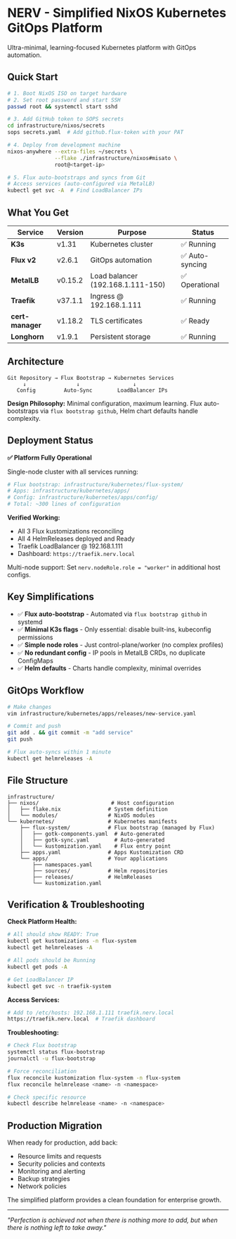 # NERV - Simplified NixOS Kubernetes GitOps Platform

Ultra-minimal, learning-focused Kubernetes platform with GitOps automation.

## Quick Start

```bash
# 1. Boot NixOS ISO on target hardware
# 2. Set root password and start SSH
passwd root && systemctl start sshd

# 3. Add GitHub token to SOPS secrets
cd infrastructure/nixos/secrets
sops secrets.yaml  # Add github.flux-token with your PAT

# 4. Deploy from development machine
nixos-anywhere --extra-files ~/secrets \
               --flake ./infrastructure/nixos#misato \
               root@<target-ip>

# 5. Flux auto-bootstraps and syncs from Git
# Access services (auto-configured via MetalLB)
kubectl get svc -A  # Find LoadBalancer IPs
```

## What You Get

| Service | Version | Purpose | Status |
|---------|---------|---------|--------|
| **K3s** | v1.31 | Kubernetes cluster | ✅ Running |
| **Flux v2** | v2.6.1 | GitOps automation | ✅ Auto-syncing |
| **MetalLB** | v0.15.2 | Load balancer (192.168.1.111-150) | ✅ Operational |
| **Traefik** | v37.1.1 | Ingress @ 192.168.1.111 | ✅ Running |
| **cert-manager** | v1.18.2 | TLS certificates | ✅ Ready |
| **Longhorn** | v1.9.1 | Persistent storage | ✅ Running |

## Architecture

```
Git Repository → Flux Bootstrap → Kubernetes Services
     ↓                ↓                 ↓
   Config         Auto-Sync        LoadBalancer IPs
```

**Design Philosophy:** Minimal configuration, maximum learning. Flux auto-bootstraps via `flux bootstrap github`, Helm chart defaults handle complexity.

## Deployment Status

**✅ Platform Fully Operational**

Single-node cluster with all services running:
```bash
# Flux bootstrap: infrastructure/kubernetes/flux-system/
# Apps: infrastructure/kubernetes/apps/
# Config: infrastructure/kubernetes/apps/config/
# Total: ~300 lines of configuration
```

**Verified Working:**
- All 3 Flux kustomizations reconciling
- All 4 HelmReleases deployed and Ready
- Traefik LoadBalancer @ 192.168.1.111
- Dashboard: `https://traefik.nerv.local`

Multi-node support: Set `nerv.nodeRole.role = "worker"` in additional host configs.

## Key Simplifications

- ✅ **Flux auto-bootstrap** - Automated via `flux bootstrap github` in systemd
- ✅ **Minimal K3s flags** - Only essential: disable built-ins, kubeconfig permissions
- ✅ **Simple node roles** - Just control-plane/worker (no complex profiles)
- ✅ **No redundant config** - IP pools in MetalLB CRDs, no duplicate ConfigMaps
- ✅ **Helm defaults** - Charts handle complexity, minimal overrides

## GitOps Workflow

```bash
# Make changes
vim infrastructure/kubernetes/apps/releases/new-service.yaml

# Commit and push
git add . && git commit -m "add service"
git push

# Flux auto-syncs within 1 minute
kubectl get helmreleases -A
```

## File Structure

```
infrastructure/
├── nixos/                       # Host configuration
│   ├── flake.nix               # System definition
│   └── modules/                # NixOS modules
└── kubernetes/                 # Kubernetes manifests
    ├── flux-system/            # Flux bootstrap (managed by Flux)
    │   ├── gotk-components.yaml  # Auto-generated
    │   ├── gotk-sync.yaml        # Auto-generated
    │   └── kustomization.yaml    # Flux entry point
    ├── apps.yaml               # Apps Kustomization CRD
    └── apps/                   # Your applications
        ├── namespaces.yaml
        ├── sources/            # Helm repositories
        ├── releases/           # HelmReleases
        └── kustomization.yaml
```

## Verification & Troubleshooting

**Check Platform Health:**
```bash
# All should show READY: True
kubectl get kustomizations -n flux-system
kubectl get helmreleases -A

# All pods should be Running
kubectl get pods -A

# Get LoadBalancer IP
kubectl get svc -n traefik-system
```

**Access Services:**
```bash
# Add to /etc/hosts: 192.168.1.111 traefik.nerv.local
https://traefik.nerv.local  # Traefik dashboard
```

**Troubleshooting:**
```bash
# Check Flux bootstrap
systemctl status flux-bootstrap
journalctl -u flux-bootstrap

# Force reconciliation
flux reconcile kustomization flux-system -n flux-system
flux reconcile helmrelease <name> -n <namespace>

# Check specific resource
kubectl describe helmrelease <name> -n <namespace>
```

## Production Migration

When ready for production, add back:
- Resource limits and requests
- Security policies and contexts
- Monitoring and alerting
- Backup strategies
- Network policies

The simplified platform provides a clean foundation for enterprise growth.

---

*"Perfection is achieved not when there is nothing more to add, but when there is nothing left to take away."*